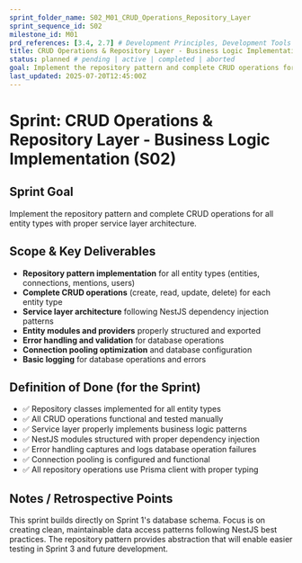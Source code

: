 ```yaml
---
sprint_folder_name: S02_M01_CRUD_Operations_Repository_Layer
sprint_sequence_id: S02
milestone_id: M01
prd_references: [3.4, 2.7] # Development Principles, Development Tools
title: CRUD Operations & Repository Layer - Business Logic Implementation
status: planned # pending | active | completed | aborted
goal: Implement the repository pattern and complete CRUD operations for all entity types with proper service layer architecture.
last_updated: 2025-07-20T12:45:00Z
---
```


# Sprint: CRUD Operations & Repository Layer - Business Logic Implementation (S02)

## Sprint Goal

Implement the repository pattern and complete CRUD operations for all entity types with proper service layer architecture.

## Scope & Key Deliverables

- **Repository pattern implementation** for all entity types (entities, connections, mentions, users)
- **Complete CRUD operations** (create, read, update, delete) for each entity type
- **Service layer architecture** following NestJS dependency injection patterns
- **Entity modules and providers** properly structured and exported
- **Error handling and validation** for database operations
- **Connection pooling optimization** and database configuration
- **Basic logging** for database operations and errors

## Definition of Done (for the Sprint)

- ✅ Repository classes implemented for all entity types
- ✅ All CRUD operations functional and tested manually
- ✅ Service layer properly implements business logic patterns
- ✅ NestJS modules structured with proper dependency injection
- ✅ Error handling captures and logs database operation failures
- ✅ Connection pooling is configured and functional
- ✅ All repository operations use Prisma client with proper typing

## Notes / Retrospective Points

This sprint builds directly on Sprint 1's database schema. Focus is on creating clean, maintainable data access patterns following NestJS best practices. The repository pattern provides abstraction that will enable easier testing in Sprint 3 and future development.
